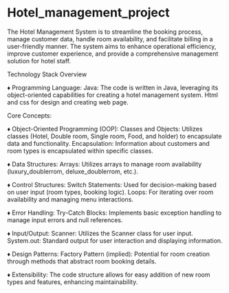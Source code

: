 # Hotel_management_project
The Hotel Management System is to streamline the 
booking process, manage customer data, handle room availability, and 
facilitate billing in a user-friendly manner. The system aims to enhance 
operational efficiency, improve customer experience, and provide a 
comprehensive management solution for hotel staff. 


Technology Stack Overview 

♦ Programming Language:
Java: The code is written in Java, leveraging its object-oriented capabilities for 
creating a hotel management system.
Html and css for design and creating web page.


Core Concepts: 

♦ Object-Oriented Programming (OOP): 
Classes and Objects: Utilizes classes (Hotel, Double room, Single room, Food, 
and holder) to encapsulate data and functionality. 
Encapsulation: Information about customers and room types is encapsulated 
within specific classes. 

♦ Data Structures: 
Arrays: Utilizes arrays to manage room availability (luxury_doublerrom, 
deluxe_doublerrom, etc.). 

♦ Control Structures: 
Switch Statements: Used for decision-making based on user input (room types, 
booking logic). 
Loops: For iterating over room availability and managing menu interactions. 

♦ Error Handling: 
Try-Catch Blocks: Implements basic exception handling to manage input errors 
and null references.

♦ Input/Output: 
Scanner: Utilizes the Scanner class for user input. 
System.out: Standard output for user interaction and displaying information. 

♦ Design Patterns: 
Factory Pattern (implied): Potential for room creation through methods that 
abstract room booking details. 

♦ Extensibility: 
The code structure allows for easy addition of new room types and features, 
enhancing maintainability. 
